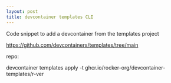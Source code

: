 ```yaml
---
layout: post
title: devcontainer templates CLI
---
```


Code snippet to add a devcontainer from the templates project

https://github.com/devcontainers/templates/tree/main

repo:

devcontainer templates apply -t ghcr.io/rocker-org/devcontainer-templates/r-ver
